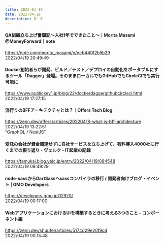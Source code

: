 ```yaml
---
title: 2022-04-19
date: 2022-04-19
description: B! 6
---
```


#### QA組織立ち上げ奮闘記〜入社1年でできたこと〜｜Morita Masami @MoneyForward｜note
https://note.com/morita_masami/n/ncb440f2b5b29<br>
2022/04/19 20:49:49<br>


#### Docker創始者らが開発、ビルド／テスト／デプロイの自動化をポータブルにするツール「Dagger」登場。そのままローカルでもGitHubでもCircleCIでも実行可能に
https://www.publickey1.jp/blog/22/dockerdaggergithubcircleci.html<br>
2022/04/19 17:27:15<br>


#### 流行りのBFFアーキテクチャとは？｜Offers Tech Blog
https://zenn.dev/offers/articles/20220418-what-is-bff-architecture<br>
2022/04/19 13:22:51<br>
“GraphQL / NestJS”


#### 受託の会社が資金調達せずに自社サービスを立ち上げて、有料導入4000社に行くまでの振り返り - ヴェルク - IT起業の記録
https://tamukai.blog.velc.jp/entry/2022/04/19/084548<br>
2022/04/19 09:49:29<br>


#### node-sassからDartSassへsassコンパイラの移行 / 開発者向けブログ・イベント | GMO Developers
https://developers.gmo.jp/12920/<br>
2022/04/19 00:17:00<br>


#### WebアプリケーションにおけるUIを構築するときに考える3つのこと - コンポーネント編
https://zenn.dev/shuufei/articles/5174d29e20f9cd<br>
2022/04/19 00:15:48<br>


